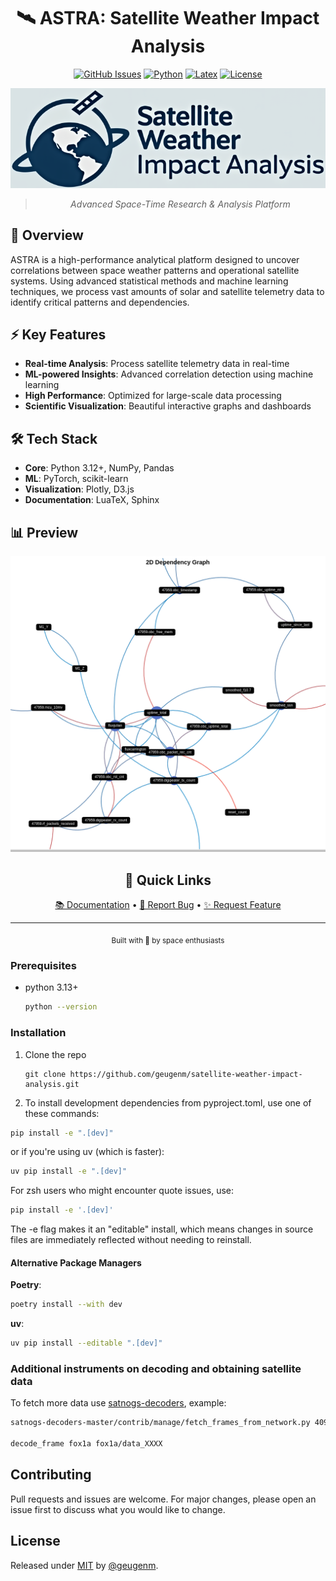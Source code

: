 <div align="center">

# 🛰️ ASTRA: Satellite Weather Impact Analysis

[![GitHub Issues](https://img.shields.io/github/issues/geugenm/satellite-weather-impact-analysis?style=for-the-badge&color=171b20&labelColor=171b20)](https://github.com/geugenm/satellite-weather-impact-analysis/issues)
[![Python](https://img.shields.io/badge/python-3.12+-171b20?style=for-the-badge&logo=python&logoColor=38bdae&labelColor=171b20)](https://www.python.org/downloads/)
[![Latex](https://img.shields.io/badge/LuaTeX-ready-171b20?style=for-the-badge&logo=latex&logoColor=38bdae&labelColor=171b20)](https://www.latex-project.org/)
[![License](https://img.shields.io/badge/license-GPU_GPL_3.0-171b20?style=for-the-badge&labelColor=171b20&color=171b20)](LICENSE)

[![Logo](img/logo.png)](https://github.com/geugenm/satellite-weather-impact-analysis)

> _Advanced Space-Time Research & Analysis Platform_

</div>

## 🚀 Overview

ASTRA is a high-performance analytical platform designed to uncover correlations between space weather patterns and operational satellite systems. Using advanced statistical methods and machine learning techniques, we process vast amounts of solar and satellite telemetry data to identify critical patterns and dependencies.

## ⚡ Key Features

- **Real-time Analysis**: Process satellite telemetry data in real-time
- **ML-powered Insights**: Advanced correlation detection using machine learning
- **High Performance**: Optimized for large-scale data processing
- **Scientific Visualization**: Beautiful interactive graphs and dashboards

## 🛠️ Tech Stack

- **Core**: Python 3.12+, NumPy, Pandas
- **ML**: PyTorch, scikit-learn
- **Visualization**: Plotly, D3.js
- **Documentation**: LuaTeX, Sphinx

## 📊 Preview

![Analysis Preview](img/preview.png)

<div align="center">

## 🔗 Quick Links

[📚 Documentation](docs) •
[🐛 Report Bug](https://github.com/geugenm/satellite-weather-impact-analysis/issues/new?labels=bug&template=bug-report---.md) •
[✨ Request Feature](https://github.com/geugenm/satellite-weather-impact-analysis/issues/new?labels=enhancement&template=feature-request---.md)

---

<sub>Built with 🚀 by space enthusiasts</sub>

</div>

### Prerequisites

- python 3.13+

    ```sh
    python --version
    ```

### Installation

1. Clone the repo

    ```shell
    git clone https://github.com/geugenm/satellite-weather-impact-analysis.git
    ```

2. To install development dependencies from pyproject.toml, use one of these commands:

```bash
pip install -e ".[dev]"
```

or if you're using uv (which is faster):

```bash
uv pip install -e ".[dev]"
```

For zsh users who might encounter quote issues, use:

```bash
pip install -e '.[dev]'
```

The -e flag makes it an "editable" install, which means changes in source files are immediately reflected without needing to reinstall.

#### Alternative Package Managers

**Poetry**:

```bash
poetry install --with dev
```

**uv**:

```bash
uv pip install --editable ".[dev]"
```

### Additional instruments on decoding and obtaining satellite data

To fetch more data use [satnogs-decoders](https://gitlab.com/librespacefoundation/satnogs/satnogs-decoders), example:

```sh
satnogs-decoders-master/contrib/manage/fetch_frames_from_network.py 40967 2018-10-26T00:00:00 2018-10-26T01:00:00 ./fox1a/

decode_frame fox1a fox1a/data_XXXX
```

## Contributing

Pull requests and issues are welcome. For major changes, please open an issue
first to discuss what you would like to change.

## License

Released under [MIT](license.md) by [@geugenm](https://github.com/geugenm).
